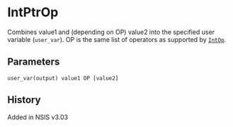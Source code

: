# IntPtrOp

Combines value1 and (depending on OP) value2 into the specified user variable (`user_var`). OP is the same list of operators as supported by [`IntOp`][1].

## Parameters

    user_var(output) value1 OP [value2]

## History

Added in NSIS v3.03

[1]: IntOp.md
